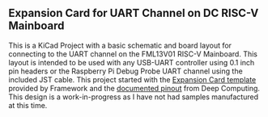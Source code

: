 ## Expansion Card for UART Channel on DC RISC-V Mainboard

This is a KiCad Project with a basic schematic and board layout for connecting to the UART channel 
on the FML13V01 RISC-V Mainboard. This layout is intended to be used with any USB-UART controller
using 0.1 inch pin headers or the Raspberry Pi Debug Probe UART channel using the included JST
cable. This project started with the 
[Expansion Card template](https://github.com/FrameworkComputer/ExpansionCards/tree/main/Electrical) 
provided by Framework and the 
[documented pinout](https://github.com/DC-DeepComputing/Framework/blob/main/FML13V01/Framework%20Serial%20Port%20Connection%20Guide.pdf)
from Deep Computing. This design is a work-in-progress as I have not had samples manufactured at this time.
